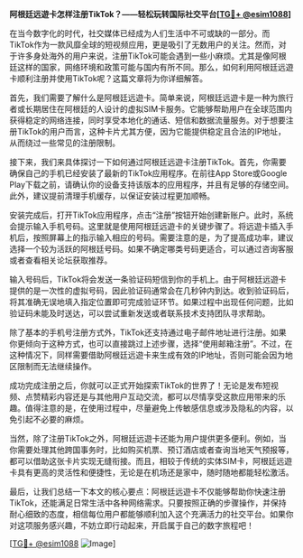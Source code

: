 **阿根廷远遊卡怎样注册TikTok？——轻松玩转国际社交平台[[TG💪+ @esim1088](https://t.me/s/esim1088)]**

在当今数字化的时代，社交媒体已经成为人们生活中不可或缺的一部分。而TikTok作为一款风靡全球的短视频应用，更是吸引了无数用户的关注。然而，对于许多身处海外的用户来说，注册TikTok可能会遇到一些小麻烦。尤其是像阿根廷这样的国家，网络环境和政策可能与国内有所不同。那么，如何利用阿根廷远遊卡顺利注册并使用TikTok呢？这篇文章将为你详细解答。

首先，我们需要了解什么是阿根廷远遊卡。简单来说，阿根廷远遊卡是一种为旅行者或长期居住在阿根廷的人设计的虚拟SIM卡服务。它能够帮助用户在全球范围内获得稳定的网络连接，同时享受本地化的通话、短信和数据流量服务。对于想要注册TikTok的用户而言，这种卡片尤其方便，因为它能提供稳定且合法的IP地址，从而绕过一些常见的注册限制。

接下来，我们来具体探讨一下如何通过阿根廷远遊卡注册TikTok。首先，你需要确保自己的手机已经安装了最新的TikTok应用程序。在前往App Store或Google Play下载之前，请确认你的设备支持该版本的应用程序，并且有足够的存储空间。此外，建议提前清理手机缓存，以保证安装过程更加顺畅。

安装完成后，打开TikTok应用程序，点击“注册”按钮开始创建新账户。此时，系统会提示输入手机号码。这里就是使用阿根廷远遊卡的关键步骤了。将远遊卡插入手机后，按照屏幕上的指示输入相应的号码。需要注意的是，为了提高成功率，建议选择一个较为活跃的阿根廷号码。如果不确定哪类号码更适合，可以通过咨询客服或者查看相关论坛获取推荐。

输入号码后，TikTok将会发送一条验证码短信到你的手机上。由于阿根廷远遊卡提供的是一次性的虚拟号码，因此验证码通常会在几秒钟内到达。收到验证码后，将其准确无误地填入指定位置即可完成验证环节。如果过程中出现任何问题，比如验证码未能及时送达，可以尝试重新发送或者联系技术支持团队寻求帮助。

除了基本的手机号注册方式外，TikTok还支持通过电子邮件地址进行注册。如果你更倾向于这种方式，也可以直接跳过上述步骤，选择“使用邮箱注册”。不过，在这种情况下，同样需要借助阿根廷远遊卡来生成有效的IP地址，否则可能会因为地区限制而无法继续操作。

成功完成注册之后，你就可以正式开始探索TikTok的世界了！无论是发布短视频、点赞精彩内容还是与其他用户互动交流，都可以尽情享受这款应用带来的乐趣。值得注意的是，在使用过程中，尽量避免上传敏感信息或涉及隐私的内容，以免引起不必要的麻烦。

当然，除了注册TikTok之外，阿根廷远遊卡还能为用户提供更多便利。例如，当你需要处理其他跨国事务时，比如购买机票、预订酒店或者查询当地天气预报等，都可以借助这张卡片实现无缝衔接。而且，相较于传统的实体SIM卡，阿根廷远遊卡具有更高的灵活性和便捷性，无论是在机场还是家中，随时随地都能轻松激活。

最后，让我们总结一下本文的核心要点：阿根廷远遊卡不仅能够帮助你快速注册TikTok，还能满足日常生活中各种网络需求。只要按照正确的步骤操作，并保持耐心细致的态度，相信每位用户都能够顺利加入这个充满活力的社交平台。如果你对这项服务感兴趣，不妨立即行动起来，开启属于自己的数字旅程吧！

[[TG💪+ @esim1088](https://t.me/s/esim1088) ![Image](https://i.postimg.cc/4NQfJmqS/Snipaste-2025-05-13-00-14-12.png)]